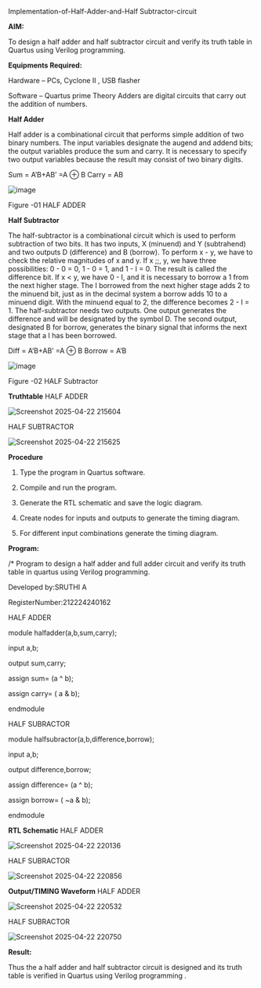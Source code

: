 

Implementation-of-Half-Adder-and-Half Subtractor-circuit

**AIM:**

To design a half adder and half subtractor circuit and verify its truth table in Quartus using Verilog programming.

**Equipments Required:**

Hardware – PCs, Cyclone II , USB flasher 

Software – Quartus prime Theory Adders are digital circuits that carry out the addition of numbers.

**Half Adder**

Half adder is a combinational circuit that performs simple addition of two binary numbers. The input variables designate the augend and addend bits; the output variables produce the sum and carry. It is necessary to specify two output variables because the result may consist of two binary digits.

Sum = A’B+AB’ =A ⊕ B Carry = AB

![image](https://github.com/naavaneetha/HALF_ADDER_SUBTRACTOR/assets/154305477/bd4a0b2c-cdbc-4184-ab08-81578f121e1f)

Figure -01 HALF ADDER

**Half Subtractor**

The half-subtractor is a combinational circuit which is used to perform subtraction of two bits. It has two inputs, X (minuend) and Y (subtrahend) and two outputs D (difference) and B (borrow). To perform x - y, we have to check the relative magnitudes of x and y. If x ;;, y, we have three possibilities: 0 - 0 = 0, 1 - 0 = 1, and 1 - I = 0. The result is called the difference bit. If x < y, we have 0 - I, and it is necessary to borrow a 1 from the next higher stage. The I borrowed from the next higher stage adds 2 to the minuend bit, just as in the decimal system a borrow adds 10 to a minuend digit. With the minuend equal to 2, the difference becomes 2 - I = 1. The half-subtractor needs two outputs. One output generates the difference and will be designated by the symbol D. The second output, designated B for borrow, generates the binary signal that informs the next stage that a I has been borrowed. 

Diff = A’B+AB’ =A ⊕ B
Borrow = A’B

 ![image](https://github.com/naavaneetha/HALF_ADDER_SUBTRACTOR/assets/154305477/d76b099c-513f-4e7c-843a-e2fd028a531a)

Figure -02 HALF Subtractor

**Truthtable**
HALF ADDER

![Screenshot 2025-04-22 215604](https://github.com/user-attachments/assets/030e0a59-3dbc-4f4c-80ec-e6f1800b5887)

HALF SUBTRACTOR

![Screenshot 2025-04-22 215625](https://github.com/user-attachments/assets/12ced143-a405-4352-81d7-7cedea9d51a6)



**Procedure**

1.	Type the program in Quartus software.

2.	Compile and run the program.

3.	Generate the RTL schematic and save the logic diagram.

4.	Create nodes for inputs and outputs to generate the timing diagram.

5.	For different input combinations generate the timing diagram.


**Program:**

/* Program to design a half adder and full adder circuit and verify its truth table in quartus using Verilog programming.

Developed by:SRUTHI A

RegisterNumber:212224240162

HALF ADDER

module halfadder(a,b,sum,carry);

input a,b;

output sum,carry;

assign sum= (a ^ b);

assign carry= ( a & b);

endmodule

HALF SUBRACTOR

module halfsubractor(a,b,difference,borrow);

input a,b;

output difference,borrow;

assign difference= (a ^ b);

assign borrow= ( ~a & b);

endmodule

**RTL Schematic**
HALF ADDER

![Screenshot 2025-04-22 220136](https://github.com/user-attachments/assets/faf0db6e-bbc5-4327-bb3a-b8ab2289cfec)

HALF SUBRACTOR

![Screenshot 2025-04-22 220856](https://github.com/user-attachments/assets/5f5d97ad-8ddb-452c-85ab-58e6d269a388)


**Output/TIMING Waveform**
HALF ADDER

![Screenshot 2025-04-22 220532](https://github.com/user-attachments/assets/605ae841-b602-4937-a7d4-5d6119cdcfbe)

HALF SUBRACTOR

![Screenshot 2025-04-22 220750](https://github.com/user-attachments/assets/7b968964-0209-4d4d-ab87-6af076dc6d9f)

**Result:**

Thus the a half adder and half subtractor circuit is designed and its truth table is verified in Quartus using Verilog programming .


